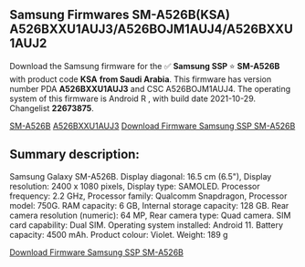 <h2>Samsung Firmwares SM-A526B(KSA) A526BXXU1AUJ3/A526BOJM1AUJ4/A526BXXU1AUJ2</h2>
Download the Samsung firmware for the ✅ <strong>Samsung SSP </strong> ⭐ <strong>SM-A526B</strong> with product code <strong>KSA</strong> <strong> from Saudi Arabia</strong>. This firmware has version number PDA <strong>A526BXXU1AUJ3</strong> and CSC A526BOJM1AUJ4. The operating system of this firmware is Android R , with build date 2021-10-29. Changelist <strong>22673875</strong>.


[SM-A526B](https://samfirm.shop/samsung/model/SM-A526B)
[A526BXXU1AUJ3](https://samfirm.shop/samsung/pda/A526BXXU1AUJ3)
[Download Firmware Samsung SSP SM-A526B](https://samfirm.shop/samsung/firmware/469497)
<h2>Summary description:</h2>
<p>Samsung Galaxy SM-A526B. Display diagonal: 16.5 cm (6.5"), Display resolution: 2400 x 1080 pixels, Display type: SAMOLED. Processor frequency: 2.2 GHz, Processor family: Qualcomm Snapdragon, Processor model: 750G. RAM capacity: 6 GB, Internal storage capacity: 128 GB. Rear camera resolution (numeric): 64 MP, Rear camera type: Quad camera. SIM card capability: Dual SIM. Operating system installed: Android 11. Battery capacity: 4500 mAh. Product colour: Violet. Weight: 189 g</p>


[Download Firmware Samsung SSP SM-A526B](https://samfirm.shop/samsung/firmware/469497)
